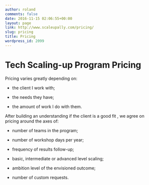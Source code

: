 ```yaml
---
author: roland
comments: false
date: 2016-11-15 02:06:55+00:00
layout: page
link: http://www.scaleupally.com/pricing/
slug: pricing
title: Pricing
wordpress_id: 2099
---
```


# Tech Scaling-up Program Pricing


Pricing varies greatly depending on:



 	
  * the client I work with;

 	
  * the needs they have;

 	
  * the amount of work I do with them.


After building an understanding if the client is a good fit , we agree on pricing around the axes of:

 	
  * number of teams in the program;

 	
  * number of workshop days per year;

 	
  * frequency of results follow-up;

 	
  * basic, intermediate or advanced level scaling;

 	
  * ambition level of the envisioned outcome;

 	
  * number of custom requests.


